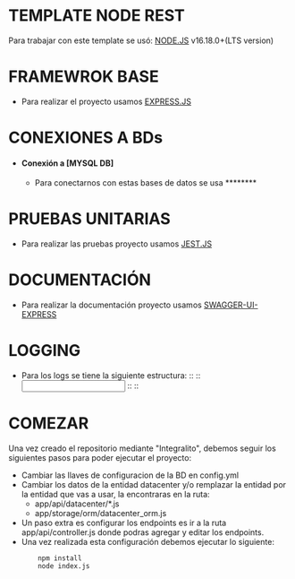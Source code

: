 
# TEMPLATE NODE REST

Para trabajar con este template se usó:
[NODE.JS](https://nodejs.org/) v16.18.0+(LTS version)

# FRAMEWROK BASE
- Para realizar el proyecto usamos [EXPRESS.JS](https://expressjs.com/)

# CONEXIONES A BDs
- ####	Conexión a [MYSQL DB]
    - Para conectarnos con estas bases de datos se usa ********

# PRUEBAS UNITARIAS
- Para realizar las pruebas proyecto usamos [JEST.JS](https://jestjs.io/)

# DOCUMENTACIÓN
- Para realizar la documentación proyecto usamos [SWAGGER-UI-EXPRESS](https://github.com/scottie1984/swagger-ui-express)

# LOGGING
- Para los logs se tiene la siguiente estructura:
        <url> :: <metodo> ::  <input> :: <status-code> ::  <response>

# COMEZAR
Una vez creado el repositorio mediante "Integralito", debemos seguir los siguientes pasos para poder ejecutar el proyecto:

- Cambiar las llaves de configuracion de la BD en config.yml
- Cambiar los datos de la entidad datacenter y/o remplazar la entidad por la entidad que vas a usar, la encontraras en la ruta:
    - app/api/datacenter/*.js
    - app/storage/orm/datacenter_orm.js
- Un paso extra es configurar los endpoints es ir a la ruta app/api/controller.js donde podras agregar y editar los endpoints.
- Una vez realizada esta configuración debemos ejecutar lo siguiente:
    ```
        npm install
        node index.js
    ```